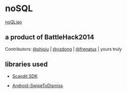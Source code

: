 noSQL
=====

[noQLiao](http://noqliao.herokuapp.com/)


a product of BattleHack2014
---------
Contributors:
 [@shioju](https://github.com/shioju)
| [@yzdong](https://github.com/yzdong)
| [@frenatus](https://github.com/frenatus)
| yours truly

libraries used
---------
- [Scandit SDK](http://www.scandit.com/developers/)

- [Android-SwipeToDismiss](https://github.com/romannurik/Android-SwipeToDismiss)
